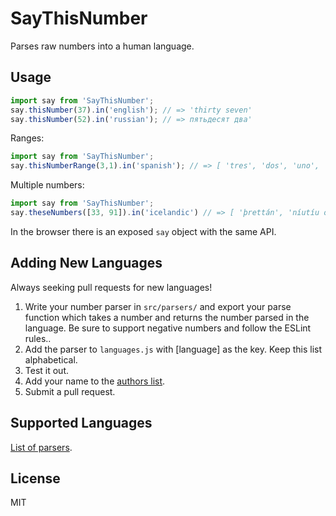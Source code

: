 # SayThisNumber
Parses raw numbers into a human language.

## Usage

```js
import say from 'SayThisNumber';
say.thisNumber(37).in('english'); // => 'thirty seven'
say.thisNumber(52).in('russian'); // => пятьдесят два'
```

Ranges:

```js
import say from 'SayThisNumber';
say.thisNumberRange(3,1).in('spanish'); // => [ 'tres', 'dos', 'uno', '🚀' ]
```

Multiple numbers:

```js
import say from 'SayThisNumber';
say.theseNumbers([33, 91]).in('icelandic') // => [ 'þrettán', 'níutíu og sjö' ]
```

In the browser there is an exposed `say` object with the same API.

## Adding New Languages

Always seeking pull requests for new languages!

1. Write your number parser in `src/parsers/` and export your parse function which takes a number and returns the number parsed in the language. Be sure to support negative numbers and follow the ESLint rules..
2. Add the parser to `languages.js` with [language] as the key. Keep this list alphabetical.
3. Test it out.
4. Add your name to the [authors list](AUTHORS).
5. Submit a pull request.


## Supported Languages

[List of parsers](https://github.com/tristaaan/SayThisNumber/tree/master/src/parsers).

## License

MIT
